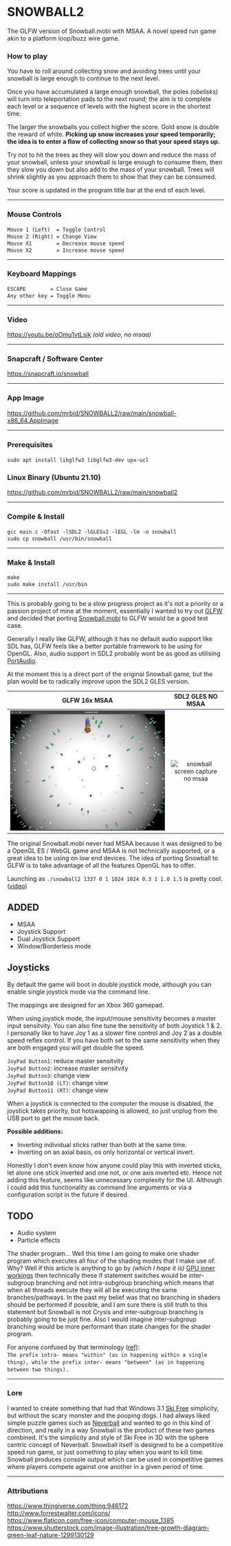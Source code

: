# SNOWBALL2
The GLFW version of Snowball.mobi with MSAA. A novel speed run game akin to a platform loop/buzz wire game.

### How to play

You have to roll around collecting snow and avoiding trees until your snowball is large enough to continue to the next level.

Once you have accumulated a large enough snowball, the poles _(obelisks)_ will turn into teleportation pads to the next round; the aim is to complete each level or a sequence of levels with the highest score in the shortest time.

The larger the snowballs you collect higher the score. Gold snow is double the reward of white. **Picking up snow increases your speed temporarily; the idea is to enter a flow of collecting snow so that your speed stays up.**

Try not to hit the trees as they will slow you down and reduce the mass of your snowball, unless your snowball is large enough to consume them, then they slow you down but also add to the mass of your snowball. Trees will shrink slightly as you approach them to show that they can be consumed.

Your score is updated in the program title bar at the end of each level.

---

### Mouse Controls
```
Mouse 1 (Left)  = Toggle Control
Mouse 2 (Right) = Change View
Mouse X1        = Decrease mouse speed
Mouse X2        = Increase mouse speed
```

---

### Keyboard Mappings
```
ESCAPE        = Close Game
Any other key = Toggle Menu
```

---

### Video
https://youtu.be/oOmu1vtLsik *(old video, no msaa)*

---

### Snapcraft / Software Center
https://snapcraft.io/snowball

---

### App Image
https://github.com/mrbid/SNOWBALL2/raw/main/snowball-x86_64.AppImage

---

### Prerequisites
`sudo apt install libglfw3 libglfw3-dev upx-ucl`

### Linux Binary (Ubuntu 21.10)
https://github.com/mrbid/SNOWBALL2/raw/main/snowball2

---

### Compile & Install
```
gcc main.c -Ofast -lSDL2 -lGLESv2 -lEGL -lm -o snowball
sudo cp snowball /usr/bin/snowball
```

---

### Make & Install
```
make
sudo make install /usr/bin
```

---

This is probably going to be a slow progress project as it's not a priority or a passion project of mine at the moment, essentially I wanted to try out [GLFW](https://www.glfw.org/) and decided that porting [Snowball.mobi](https://github.com/mrbid/Snowball.mobi) to GLFW would be a good test case.

Generally I really like GLFW, although it has no default audio support like SDL has, GLFW feels like a better portable framework to be using for OpenGL. Also, audio support in SDL2 probably wont be as good as utilising [PortAudio](http://www.portaudio.com/).

At the moment this is a direct port of the original Snowball game, but the plan would be to radically improve upon the SDL2 GLES version.

GLFW 16x MSAA | SDL2 GLES NO MSAA
:-------------------------:|:-------------------------:
![snowball screen capture 16x msaa](screenshot.png) | ![snowball screen capture no msaa](https://dashboard.snapcraft.io/site_media/appmedia/2021/09/Screenshot_2021-09-26_11-15-10.png)

The original Snowball.mobi never had MSAA because it was designed to be a OpenGL ES / WebGL game and MSAA is not technically supported, or a great idea to be using on low end devices. The idea of porting Snowball to GLFW is to take advantage of all the features OpenGL has to offer.

Launching as `./snowball2 1337 0 1 1024 1024 0.3 1 1.0 1.5` is pretty cool. ([video](https://youtu.be/n424i-7_4Zw))

## ADDED
- MSAA
- Joystick Support
- Dual Joystick Support
- Window/Borderless mode

## Joysticks
By default the game will boot in double joystick mode, although you can enable single joystick mode via the command line.

The mappings are designed for an Xbox 360 gamepad.

When using joystick mode, the input/mouse sensitivity becomes a master input sensitvity. You can also fine tune the sensitivity of both Joystick 1 & 2. I personally like to have Joy 1 as a slower fine control and Joy 2 as a double speed reflex control. If you have both set to the same sensitivity when they are both engaged you will get double the speed.

`JoyPad Button1`: reduce master sensitvity<br>
`JoyPad Button2`: increase master sensitvity<br>
`JoyPad Button3`: change view<br>
`JoyPad Button10 (LT)`: change view<br>
`JoyPad Button11 (RT)`: change view

When a joystick is connected to the computer the mouse is disabled, the joystick takes priority, but hotswapping is allowed, so just unplug from the USB port to get the mouse back.

**Possible additions:**
- Inverting individual sticks rather than both at the same time.
- Inverting on an axial basis, os only horizontal or vertical invert.

Honestly I don't even know how anyone could play this with inverted sticks, let alone one stick inverted and one not, or one axis inverted etc. Hence not adding this feature, seems like unnecessary complexity for the UI. Although I could add this functionality as command line arguments or via a configuration script in the future if desired.

## TODO
- Audio system
- Particle effects

The shader program... Well this time I am going to make one shader program which executes all four of the shading modes that I make use of. Why? Well if this article is anything to go by _(which I hope it is)_ [GPU inner workings](https://vksegfault.github.io/posts/gentle-intro-gpu-inner-workings/) then technically these if statement switches would be inter-subgroup branching and not intra-subgroup branching which means that when all threads execute they will all be executing the same branches/pathways. In the past my belief was that no branching in shaders should be performed if possible, and I am sure there is still truth to this statement but Snowball is not Crysis and inter-subgroup branching is probably going to be just fine. Also I would imagine inter-subgroup branching would be more performant than state changes for the shader program.

For anyone confused by that terminology ([ref](https://www.merriam-webster.com/words-at-play/intra-and-inter-usage)):<br>
`The prefix intra- means "within" (as in happening within a single thing), while the prefix inter- means "between" (as in happening between two things).`

---

### Lore

I wanted to create something that had that Windows 3.1 [Ski Free](https://en.wikipedia.org/wiki/SkiFree) simplicity, but without the scary monster and the pooping dogs. I had always liked simple puzzle games such as [Neverball](https://neverball.org/) and wanted to go in this kind of direction, and really in a way Snowball is the product of these two games combined. It's the simplicity and style of Ski Free in 3D with the sphere centric concept of Neverball. Snowball itself is designed to be a competitive speed run game, or just something to play when you want to kill time. Snowball produces console output which can be used in competitive games where players compete against one another in a given period of time.

---

### Attributions
https://www.thingiverse.com/thing:946172<br>
http://www.forrestwalter.com/icons/<br>
https://www.flaticon.com/free-icon/computer-mouse_1385<br>
https://www.shutterstock.com/image-illustration/tree-growth-diagram-green-leaf-nature-1299130129<br>
